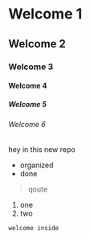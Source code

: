# Welcome 1
## Welcome 2
### Welcome 3
#### Welcome 4
##### Welcome 5
###### Welcome 6
hey in this new repo
- organized
- done
> qoute
1. one
2. two
```
welcome inside
```
